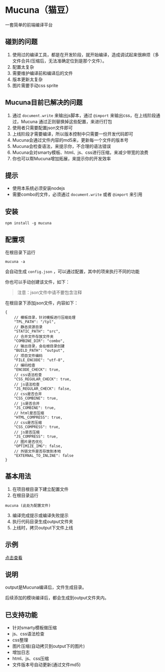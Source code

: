 Mucuna（猫豆）
======
一套简单的前端编译平台

## 碰到的问题
1. 使用过的编译工具，都是在开发阶段，就开始编译，造成调试起来很麻烦（多文件合并/压缩后，无法准确定位到是那个文件）。
2. 配置太复杂
3. 需要维护编译前和编译后的文件
4. 版本更新太复杂
5. 图片需要手动css sprite

## Mucuna目前已解决的问题
1. 通过 `document.write` 来输出js脚本，通过 `@import` 来输出css，在上线阶段通过，Mucuna 通过正则替换掉这些配置，来进行打包
2. 使用者只需要配置json文件即可
3. 上线阶段才需要编译，所以版本控制中只需要一份开发代码即可
4. Mucuna会通过文件内容的md5来，更新每一个文件的版本号
5. Mucuna会检查语法，来提示你，不合理的语法错误
6. Mucuna会对smarty模板、html、js、css进行压缩，来减少带宽的浪费
7. 你也可以帮Mucuna增加拓展，来提示你的开发效率


## 提示
+ 使用本系统必须安装nodejs
+ 需要combo的文件，必须通过 `document.write` 或者 `@import` 来引用

## 安装

```
npm install -g mucuna
```

## 配置项

在根目录下运行

```
mucuna -a
```

会自动生成 `config.json` ，可以通过配置，其中的项来执行不同的功能

你也可以手动创建该文件，如下：

> 注意：json文件中请不要包含注释

在根目录下添加json文件，内容如下：
```
{
	// 模板目录，针对模板进行压缩处理
	"TPL_PATH": "/tpl",
	// 静态资源目录
	"STATIC_PATH": "src",
	// 合并文件存放文件夹
	"COMBINE_DIR": "combo",
	// 输出目录，会在根目录创建
	"BUILD_PATH": "output",
	// 项目文件编码
	"FILE_ENCODE": "utf-8",
	// 编码检查
	"ENCODE_CHECK": true,
	// css语法检查
	"CSS_REGULAR_CHECK": true,
	// js语法检查
	"JS_REGULAR_CHECK": false,
	// css是否合并
	"CSS_COMBINE": true,
	// js是否合并
	"JS_COMBINE": true,
	// html是否压缩
	"HTML_COMPRESS": true,
	// css是否压缩
	"CSS_COMPRESS": true,
	// js是否压缩
	"JS_COMPRESS": true,
	// 图片是否优化
	"OPTIMIZE_IMG": false,
	// 外链文件是否存放到本地
	"EXTERNAL_TO_INLINE": false
}
```

## 基本用法

1. 在项目根目录下建立配置文件
2. 在根目录运行
```
mucuna (此处为配置文件)
```
3. 编译完成提示或编译失败提示
4. 执行代码目录生成output文件夹
5. 上线时，拷贝output下文件上线

## 示例

[点击查看](https://github.com/Johnqing/mucunaExample)

## 说明

output是Mucuna编译后，文件生成目录。

后续添加的模块编译后，都会生成到output文件夹内。

## 已支持功能
+ 针对smarty模板做压缩
+ js、css语法检查
+ css整理
+ 图片压缩(自动拷贝到output下的图片)
+ 增加日志
+ html、js、css压缩
+ 文件版本号自动更新(通过文件md5)